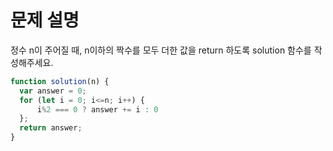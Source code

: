 # 문제 설명

정수 n이 주어질 때, n이하의 짝수를 모두 더한 값을 return 하도록 solution 함수를 작성해주세요.

``` javascript
function solution(n) {
  var answer = 0;
  for (let i = 0; i<=n; i++) {
      i%2 === 0 ? answer += i : 0
  };
  return answer;
}
```
